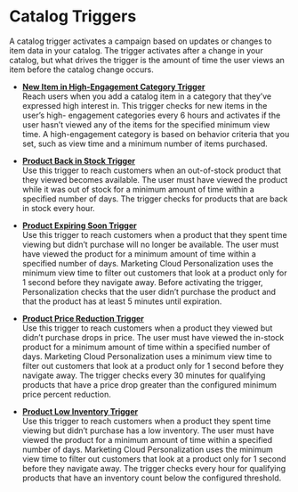 

# Catalog Triggers

A catalog trigger activates a campaign based on updates or changes to item
data in your catalog. The trigger activates after a change in your catalog,
but what drives the trigger is the amount of time the user views an item
before the catalog change occurs.

  * **[New Item in High-Engagement Category Trigger](https://help.salesforce.com/s/articleView?id=sf.mc_pers_triggered_campaign_trigger_high_engagement_category_new_item.htm&language=en_US&type=5)**  
Reach users when you add a catalog item in a category that they’ve expressed
high interest in. This trigger checks for new items in the user’s high-
engagement categories every 6 hours and activates if the user hasn’t viewed
any of the items for the specified minimum view time. A high-engagement
category is based on behavior criteria that you set, such as view time and a
minimum number of items purchased.

  * **[Product Back in Stock Trigger](https://help.salesforce.com/s/articleView?id=sf.mc_pers_triggered_campaign_trigger_product_back_in_stock.htm&language=en_US&type=5)**  
Use this trigger to reach customers when an out-of-stock product that they
viewed becomes available. The user must have viewed the product while it was
out of stock for a minimum amount of time within a specified number of days.
The trigger checks for products that are back in stock every hour.

  * **[Product Expiring Soon Trigger](https://help.salesforce.com/s/articleView?id=sf.mc_pers_triggered_campaign_trigger_product_expiring_soon.htm&language=en_US&type=5)**  
Use this trigger to reach customers when a product that they spent time
viewing but didn’t purchase will no longer be available. The user must have
viewed the product for a minimum amount of time within a specified number of
days. Marketing Cloud Personalization uses the minimum view time to filter out
customers that look at a product only for 1 second before they navigate away.
Before activating the trigger, Personalization checks that the user didn’t
purchase the product and that the product has at least 5 minutes until
expiration.

  * **[Product Price Reduction Trigger](https://help.salesforce.com/s/articleView?id=sf.mc_pers_triggered_campaign_trigger_product_price_reduction.htm&language=en_US&type=5)**  
Use this trigger to reach customers when a product they viewed but didn’t
purchase drops in price. The user must have viewed the in-stock product for a
minimum amount of time within a specified number of days. Marketing Cloud
Personalization uses a minimum view time to filter out customers that look at
a product only for 1 second before they navigate away. The trigger checks
every 30 minutes for qualifying products that have a price drop greater than
the configured minimum price percent reduction.

  * **[Product Low Inventory Trigger](https://help.salesforce.com/s/articleView?id=sf.mc_pers_triggered_campaign_trigger_product_low_inventory.htm&language=en_US&type=5)**  
Use this trigger to reach customers when a product they spent time viewing but
didn’t purchase has a low inventory. The user must have viewed the product for
a minimum amount of time within a specified number of days. Marketing Cloud
Personalization uses the minimum view time to filter out customers that look
at a product only for 1 second before they navigate away. The trigger checks
every hour for qualifying products that have an inventory count below the
configured threshold.

